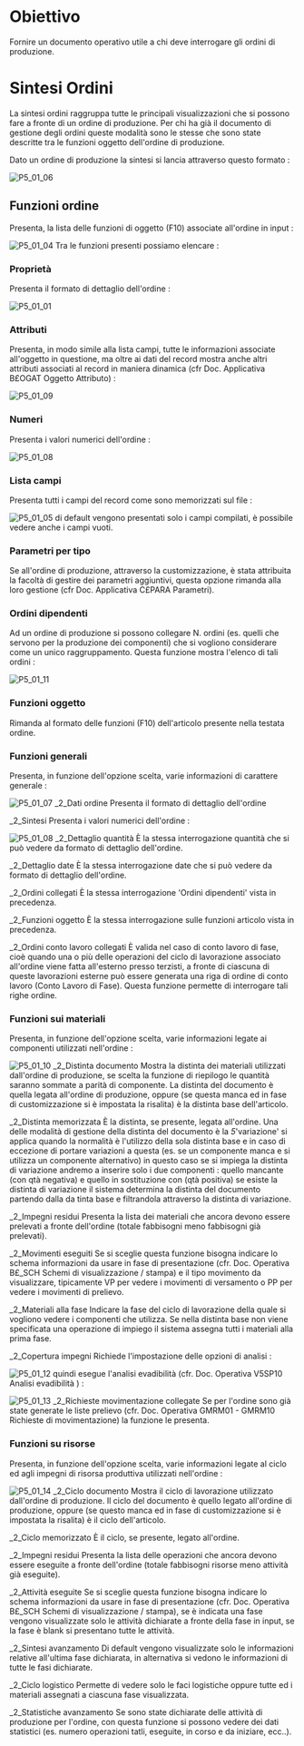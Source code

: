 # Obiettivo
Fornire un documento operativo utile a chi deve interrogare gli ordini di produzione.

# Sintesi Ordini
La sintesi ordini raggruppa tutte le principali visualizzazioni che si possono fare a fronte di un ordine di produzione.
Per chi ha già il documento di gestione degli ordini queste modalità sono le stesse che sono state descritte tra le funzioni oggetto dell'ordine di produzione.

Dato un ordine di produzione la sintesi si lancia attraverso questo formato : 

![P5_01_06](http://localhost:3000/immagini/MBDOC_OGG-P_P5SI02/P5_01_06.png)
## Funzioni ordine
Presenta, la lista delle funzioni di oggetto (F10) associate all'ordine in input : 

![P5_01_04](http://localhost:3000/immagini/MBDOC_OGG-P_P5SI02/P5_01_04.png)
Tra le funzioni presenti possiamo elencare : 

### Proprietà
Presenta il formato di dettaglio dell'ordine : 

![P5_01_01](http://localhost:3000/immagini/MBDOC_OGG-P_P5SI02/P5_01_01.png)
### Attributi
Presenta, in modo simile alla lista campi, tutte le informazioni associate all'oggetto in questione, ma oltre ai dati del record mostra anche altri attributi associati al record in maniera dinamica (cfr Doc. Applicativa B£OGAT Oggetto Attributo) : 

![P5_01_09](http://localhost:3000/immagini/MBDOC_OGG-P_P5SI02/P5_01_09.png)
### Numeri
Presenta i valori numerici dell'ordine : 

![P5_01_08](http://localhost:3000/immagini/MBDOC_OGG-P_P5SI02/P5_01_08.png)
### Lista campi
Presenta tutti i campi del record come sono memorizzati sul file : 

![P5_01_05](http://localhost:3000/immagini/MBDOC_OGG-P_P5SI02/P5_01_05.png)
di default vengono presentati solo i campi compilati, è possibile vedere anche i campi vuoti.

### Parametri per tipo
Se all'ordine di produzione, attraverso la customizzazione, è  stata attribuita la facoltà di gestire dei parametri aggiuntivi, questa opzione rimanda alla loro gestione (cfr Doc. Applicativa C£PARA Parametri).

### Ordini dipendenti
Ad un ordine di produzione si possono collegare N. ordini (es. quelli che servono per la produzione dei componenti) che si vogliono considerare come un unico raggruppamento. Questa funzione mostra l'elenco di tali ordini : 

![P5_01_11](http://localhost:3000/immagini/MBDOC_OGG-P_P5SI02/P5_01_11.png)
### Funzioni oggetto
Rimanda al formato delle funzioni (F10) dell'articolo presente nella testata ordine.

### Funzioni generali
Presenta, in funzione dell'opzione scelta, varie informazioni di carattere generale : 

![P5_01_07](http://localhost:3000/immagini/MBDOC_OGG-P_P5SI02/P5_01_07.png)
_2_Dati ordine
Presenta il formato di dettaglio dell'ordine

_2_Sintesi
Presenta i valori numerici dell'ordine : 

![P5_01_08](http://localhost:3000/immagini/MBDOC_OGG-P_P5SI02/P5_01_08.png)
_2_Dettaglio quantità
È la stessa interrogazione quantità che si può vedere da formato di dettaglio dell'ordine.

_2_Dettaglio date
È la stessa interrogazione date che si può vedere da formato di dettaglio dell'ordine.

_2_Ordini collegati
È la stessa interrogazione 'Ordini dipendenti' vista in precedenza.

_2_Funzioni oggetto
È la stessa interrogazione sulle funzioni articolo vista in precedenza.

_2_Ordini conto lavoro collegati
È valida nel caso di conto lavoro di fase, cioè quando una o più delle operazioni del ciclo di lavorazione associato all'ordine viene fatta all'esterno presso terzisti, a fronte di ciascuna di queste lavorazioni esterne può essere generata una riga di ordine di conto lavoro (Conto Lavoro di Fase). Questa funzione permette di interrogare tali righe ordine.

### Funzioni sui materiali
Presenta, in funzione dell'opzione scelta, varie informazioni legate ai componenti utilizzati nell'ordine : 

![P5_01_10](http://localhost:3000/immagini/MBDOC_OGG-P_P5SI02/P5_01_10.png)
_2_Distinta documento
Mostra la distinta dei materiali utilizzati dall'ordine di produzione, se scelta la funzione di riepilogo le quantità saranno sommate a parità di componente.
La distinta del documento è quella legata all'ordine di produzione, oppure (se questa manca ed in fase di customizzazione si è impostata la risalita) è la distinta base dell'articolo.

_2_Distinta memorizzata
È la distinta, se presente, legata all'ordine.
Una delle modalità di gestione della distinta del documento è la _5_'variazione' si applica quando la normalità è l'utilizzo della sola distinta base e in caso di eccezione di portare variazioni a questa (es. se un componente manca e si utilizza un componente alternativo) in questo caso se si impiega la distinta di variazione andremo a inserire solo i due componenti :  quello mancante (con qtà negativa) e quello in sostituzione con (qtà positiva) se esiste la distinta di variazione il sistema determina la distinta del documento partendo dalla da tinta base e filtrandola attraverso la distinta di variazione.

_2_Impegni residui
Presenta la lista dei materiali che ancora devono essere prelevati a fronte dell'ordine (totale fabbisogni meno fabbisogni già prelevati).

_2_Movimenti eseguiti
Se si sceglie questa funzione bisogna indicare lo schema informazioni da usare in fase di presentazione (cfr. Doc. Operativa B£_SCH Schemi di visualizzazione / stampa) e il tipo movimento da visualizzare, tipicamente VP per vedere i movimenti di versamento o PP per vedere i movimenti di prelievo.

_2_Materiali alla fase
Indicare la fase del ciclo di lavorazione della quale si vogliono vedere i componenti che utilizza. Se nella distinta base non viene specificata una operazione di impiego il sistema assegna tutti i materiali alla prima fase.

_2_Copertura impegni
Richiede l'impostazione delle opzioni di analisi : 

![P5_01_12](http://localhost:3000/immagini/MBDOC_OGG-P_P5SI02/P5_01_12.png)
quindi esegue l'analisi evadibilità (cfr. Doc. Operativa V5SP10 Analisi evadibilità ) : 

![P5_01_13](http://localhost:3000/immagini/MBDOC_OGG-P_P5SI02/P5_01_13.png)
_2_Richieste movimentazione collegate
Se per l'ordine sono già state generate le liste prelievo (cfr. Doc. Operativa GMRM01 - GMRM10 Richieste di movimentazione) la funzione le presenta.

### Funzioni su risorse
Presenta, in funzione dell'opzione scelta, varie informazioni legate al ciclo ed agli impegni di risorsa produttiva utilizzati nell'ordine : 

![P5_01_14](http://localhost:3000/immagini/MBDOC_OGG-P_P5SI02/P5_01_14.png)
_2_Ciclo documento
Mostra il ciclo di lavorazione utilizzato dall'ordine di produzione.
Il ciclo del documento è quello legato all'ordine di produzione, oppure (se questo manca ed in fase di customizzazione si è impostata la risalita) è il ciclo dell'articolo.

_2_Ciclo memorizzato
È il ciclo, se presente, legato all'ordine.

_2_Impegni residui
Presenta la lista delle operazioni che ancora devono essere eseguite a fronte dell'ordine (totale fabbisogni risorse meno attività già eseguite).

_2_Attività eseguite
Se si sceglie questa funzione bisogna indicare lo schema informazioni da usare in fase di presentazione (cfr. Doc. Operativa B£_SCH Schemi di visualizzazione / stampa), se è indicata una fase vengono visualizzate solo le attività dichiarate a fronte della fase in input, se la fase è blank si presentano tutte le attività.

_2_Sintesi avanzamento
Di default vengono visualizzate solo le informazioni relative all'ultima fase dichiarata, in alternativa si vedono le informazioni di tutte le fasi dichiarate.

_2_Ciclo logistico
Permette di vedere solo le faci logistiche oppure tutte ed i materiali assegnati a ciascuna fase visualizzata.

_2_Statistiche avanzamento
Se sono state dichiarate delle attività di produzione per l'ordine, con questa funzione si possono vedere dei dati statistici (es. numero operazioni tatli, eseguite, in corso e da iniziare, ecc..).
